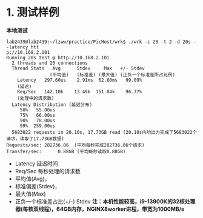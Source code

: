 
# 1. 测试样例
**本地测试**
```
lab2439@lab2439:~/lzww/practice/PicHost/wrk$ ./wrk -c 20 -t 2 -d 20s --latency htt
p://10.168.2.101
Running 20s test @ http://10.168.2.101
  2 threads and 20 connections
  Thread Stats   Avg      Stdev     Max   +/- Stdev
                (平均值)   (标准差) (最大值) (正负一个标准差所占比例)
    Latency   297.60us    2.91ms  62.60ms   99.09%
    (延迟)
    Req/Sec   142.10k    13.49k  151.84k    96.77%
    (处理中的请求数)
  Latency Distribution (延迟分布)
     50%   55.00us
     75%   66.00us
     90%   78.00us
     99%  259.00us
  5683022 requests in 20.10s, 17.73GB read (20.10s内功出力完成了5683022个请求，读取了17.73GB数据)
Requests/sec: 282736.06  (平均每秒完成282736.06个请求)
Transfer/sec:      0.88GB (平均每秒读取0.88GB)
```
+ Latency 延迟时间
+ Req/Sec 每秒处理的请求数
+ 平均值(Avg)，
+ 标准偏差(Stdev)，
+ 最大值(Max)
+ 正负一个标准差占比(+/-) Stdev
**注：本机性能较高，i9-13900K的32核处理器(每核双线程)，64GB内存，NGINX8worker进程，带宽为1000MB/s**